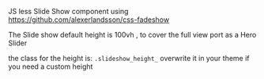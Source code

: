 JS less Slide Show component using https://github.com/alexerlandsson/css-fadeshow

The Slide show default height is
100vh , to cover the full view port as a Hero Slider

the class for the height is:
``` .slideshow_height_ ```
overwrite it in your theme if you need a custom height
